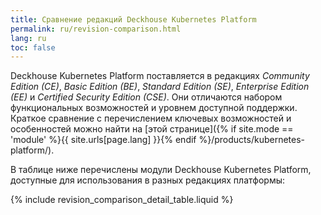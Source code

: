 ```yaml
---
title: Сравнение редакций Deckhouse Kubernetes Platform
permalink: ru/revision-comparison.html
lang: ru
toc: false
---
```


Deckhouse Kubernetes Platform поставляется в редакциях _Community Edition (CE)_, _Basic Edition (BE)_, _Standard Edition (SE)_, _Enterprise Edition (EE)_ и _Certified Security Edition (CSE)_. Они отличаются набором функциональных возможностей и уровнем доступной поддержки. Краткое сравнение с перечислением ключевых возможностей и особенностей можно найти на [этой странице]({% if site.mode == 'module' %}{{ site.urls[page.lang] }}{% endif %}/products/kubernetes-platform/).

В таблице ниже перечислены модули Deckhouse Kubernetes Platform, доступные для использования в разных редакциях платформы:

{% include revision_comparison_detail_table.liquid %}
